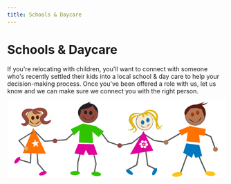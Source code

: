 ```yaml
---
title: Schools & Daycare
---
```


# Schools & Daycare

If you're relocating with children, you'll want to connect with someone who's recently settled their kids into a local school & day care to help your decision-making process. Once you've been offered a role with us, let us know and we can make sure we connect you with the right person.

![SchoolAndDaycare](/images/kids_holding_hands_v2.png?style=center 'School and Daycare')

